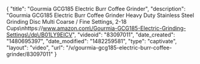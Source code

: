 {
    "title": "Gourmia GCG185 Electric Burr Coffee Grinder",
    "description": "Gourmia GCG185 Electric Burr Coffee Grinder Heavy Duty Stainless Steel Grinding Disc Multi Coarse \/ Fine Settings, 2-18 Cups\nhttps:\/\/www.amazon.com\/Gourmia-GCG185-Electric-Grinding-Settings\/dp\/B01LY9EICV",
    "videoid": "83097011",
    "date_created": "1480695397",
    "date_modified": "1482259581",
    "type": "captivate",
    "layout": "video",
    "url": "\/v\/gourmia-gcg185-electric-burr-coffee-grinder\/83097011"
}